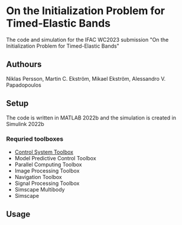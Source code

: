 # On the Initialization Problem for Timed-Elastic Bands
The code and simulation for the IFAC WC2023 submission "On the Initialization Problem for Timed-Elastic Bands"

## Authours
Niklas Persson, Martin C. Ekström, Mikael Ekström, Alessandro V. Papadopoulos

## Setup 

The code is written in MATLAB 2022b and the simulation is created in Simulink 2022b

### Requried toolboxes

- [Control System Toolbox](https://se.mathworks.com/products/control.html)
- Model Predictive Control Toolbox 
- Parallel Computing Toolbox 
- Image Processing Toolbox 
- Navigation Toolbox
- Signal Processing Toolbox
- Simscape Multibody 
- Simscape

## Usage


